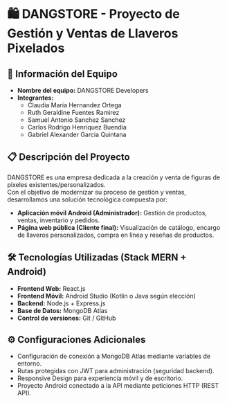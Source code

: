 # 🛍️ DANGSTORE - Proyecto de Gestión y Ventas de Llaveros Pixelados

## 🧠 Información del Equipo
- **Nombre del equipo:** DANGSTORE Developers
- **Integrantes:**
  - Claudia Maria Hernandez Ortega
  - Ruth Geraldine Fuentes Ramirez
  - Samuel Antonio Sanchez Sanchez
  - Carlos Rodrigo Henriquez Buendia
  - Gabriel Alexander Garcia Quintana

## 📋 Descripción del Proyecto
DANGSTORE es una empresa dedicada a la creación y venta de figuras de pixeles existentes/personalizados.  
Con el objetivo de modernizar su proceso de gestión y ventas, desarrollamos una solución tecnológica compuesta por:

- **Aplicación móvil Android (Administrador):** Gestión de productos, ventas, inventario y pedidos.
- **Página web pública (Cliente final):** Visualización de catálogo, encargo de llaveros personalizados, compra en línea y reseñas de productos.

## 🛠️ Tecnologías Utilizadas (Stack MERN + Android)
- **Frontend Web:** React.js
- **Frontend Móvil:** Android Studio (Kotlin o Java según elección)
- **Backend:** Node.js + Express.js
- **Base de Datos:** MongoDB Atlas
- **Control de versiones:** Git / GitHub

## ⚙️ Configuraciones Adicionales
- Configuración de conexión a MongoDB Atlas mediante variables de entorno.
- Rutas protegidas con JWT para administración (seguridad backend).
- Responsive Design para experiencia móvil y de escritorio.
- Proyecto Android conectado a la API mediante peticiones HTTP (REST API).

